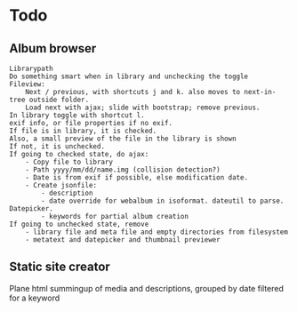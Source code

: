 Todo
====

Album browser
-------------
    Librarypath
    Do something smart when in library and unchecking the toggle
    Fileview:
        Next / previous, with shortcuts j and k. also moves to next-in-tree outside folder.
        Load next with ajax; slide with bootstrap; remove previous.
    In library toggle with shortcut l.
    exif info, or file properties if no exif.
    If file is in library, it is checked.
    Also, a small preview of the file in the library is shown
    If not, it is unchecked.
    If going to checked state, do ajax:
        - Copy file to library
        - Path yyyy/mm/dd/name.img (collision detection?)
        - Date is from exif if possible, else modification date.
        - Create jsonfile:
            - description
            - date override for webalbum in isoformat. dateutil to parse. Datepicker.
            - keywords for partial album creation
    If going to unchecked state, remove
        - library file and meta file and empty directories from filesystem
        - metatext and datepicker and thumbnail previewer

Static site creator
-------------------
Plane html summingup of media and descriptions,
    grouped by date
    filtered for a keyword
